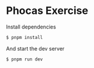 # Phocas Exercise

Install dependencies

``` sh
$ pnpm install
```

And start the dev server

``` sh
$ pnpm run dev
```

